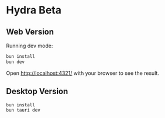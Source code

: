 # Hydra Beta

## Web Version

Running dev mode:

```bash
bun install
bun dev
```

Open [http://localhost:4321/](http://localhost:4321/) with your browser to see the result.

## Desktop Version

```bash
bun install
bun tauri dev
```

